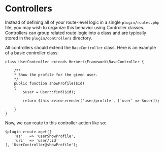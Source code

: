 # Controllers

Instead of defining all of your route-level logic in a single `plugin/routes.php` file, you may wish to organize this behavior using Controller classes. Controllers can group related route logic into a class and are typically stored in the `plugin/controllers` directory.

All controllers should extend the `BaseController` class. Here is an example of a basic controller class:



	class UserController extends Herbert\Framework\BaseController {

		/**
		* Show the profile for the given user.
		*/
		public function showProfile($id)
		{
			$user = User::find($id);

			return $this->view->render('user/profile', ['user' => $user]);

		}
	}

Now, we can route to this controller action like so:

	$plugin->route->get([
		'as'   => 'userShowProfile',
		'uri'  => 'user/:id'
	], 'UserController@showProfile');
